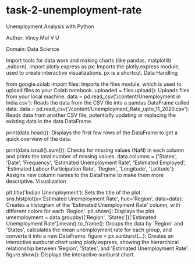 # task-2-unemployment-rate
Unemployment Analysis with Python


Author: Vincy Mol V U

Domain: Data Science


Import tools for data work and making charts (like pandas, matplotlib ,eaborn).
import plotly.express as px: Imports the plotly.express module, used to create interactive visualizations. px is a shortcut.
Data Handling

from google.colab import files: Imports the files module, which is used to upload files to your Colab notebook.
uploaded = files.upload(): Uploads files from your local machine.
data = pd.read_csv('/content/Unemployment in India.csv'): Reads the data from the CSV file into a pandas DataFrame called data.
data = pd.read_csv('/content/Unemployment_Rate_upto_11_2020.csv'): Reads data from another CSV file, potentially updating or replacing the existing data in the data DataFrame.


print(data.head()): Displays the first few rows of the DataFrame to get a quick overview of the data.

print(data.isnull().sum()): Checks for missing values (NaN) in each column and prints the total number of missing values.
data.columns = ['States', 'Date', 'Frequency', 'Estimated Unemployment Rate', 'Estimated Employed', 'Estimated Labour Participation Rate', 'Region', 'Longitude', 'Latitude']: Assigns new column names to the DataFrame to make them more descriptive.
Visualization

plt.title('Indian Unemployment'): Sets the title of the plot.
sns.histplot(x='Estimated Unemployment Rate', hue='Region', data=data): Creates a histogram of the 'Estimated Unemployment Rate' column, with different colors for each 'Region'.
plt.show(): Displays the plot.
umemployment = data.groupby(['Region', 'States'])['Estimated Unemployment Rate'].mean().to_frame(): Groups the data by 'Region' and 'States', calculates the mean unemployment rate for each group, and converts it into a new DataFrame.
figure = px.sunburst(...): Creates an interactive sunburst chart using plotly.express, showing the hierarchical relationship between 'Region', 'States', and 'Estimated Unemployment Rate'.
figure.show(): Displays the interactive sunburst chart.
